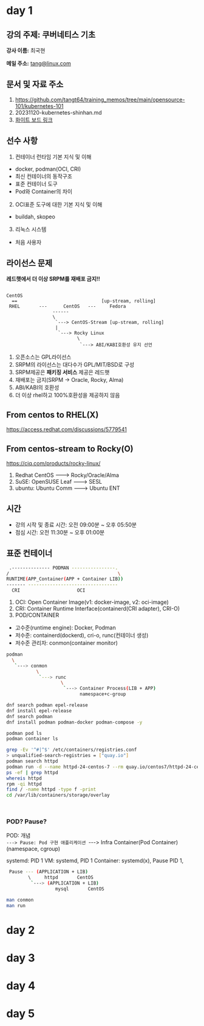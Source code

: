 # day 1

## 강의 주제: 쿠버네티스 기초

__강사 이름:__ 최국현

__메일 주소:__ tang@linux.com

## 문서 및 자료 주소
1. https://github.com/tangt64/training_memos/tree/main/opensource-101/kubernetes-101
2. 20231120-kubernetes-shinhan.md
3. [화이트 보드 링크](https://wbd.ms/share/v2/aHR0cHM6Ly93aGl0ZWJvYXJkLm1pY3Jvc29mdC5jb20vYXBpL3YxLjAvd2hpdGVib2FyZHMvcmVkZWVtL2ZiMjM0ZThlNmQyMTQwNmFhMWUzOTA0MGYxYTBjMTkxX0JCQTcxNzYyLTEyRTAtNDJFMS1CMzI0LTVCMTMxRjQyNEUzRF82OGJlYmVmZS0yNTI0LTQ5ZjQtYThhMy0xOTM0Yjg4MWRlYmY=)


## 선수 사항

1. 컨테이너 런타임 기본 지식 및 이해
- docker, podman(OCI, CRI)
- 최신 컨테이너의 동작구조
- 표준 컨테이너 도구
- Pod와 Container의 차이
2. OCI표준 도구에 대한 기본 지식 및 이해
- buildah, skopeo
3. 리눅스 시스템
- 처음 사용자

## 라이선스 문제

__레드햇에서 더 이상 SRPM를 재배포 금지!!__

```

CentOS
  ==                 			   [up-stream, rolling]
 RHEL 		---		 CentOS   ---     Fedora
                 ------
                 \
                  `---> CentOS-Stream [up-stream, rolling]
                  |
                   `---> Rocky Linux 
                          \
                           `---> ABI/KABI호환성 유지 선언
```

1. 오픈소스는 GPL라이선스
2. SRPM의 라이선스는 대다수가 GPL/MIT/BSD로 구성
3. SRPM제공은 __패키징 서비스__ 제공은 레드햇 
4. 재배포는 금지(SRPM -> Oracle, Rocky, Alma)
5. ABI/KABI의 호환성
6. 더 이상 rhel하고 100%호환성을 제공하지 않음

From centos to RHEL(X)
---
https://access.redhat.com/discussions/5779541

From centos-stream to Rocky(O)
---
https://ciq.com/products/rocky-linux/


1. Redhat CentOS ---> Rocky/Oracle/Alma
2. SuSE: OpenSUSE Leaf ---> SESL
3. ubuntu: Ubuntu Comm ---> Ubuntu ENT

## 시간

- 강의 시작 및 종료 시간: 오전 09:00분 ~ 오후 05:50분
- 점심 시간: 오전 11:30분 ~ 오후 01:00분

## 표준 컨테이너
```bash
 .-------------- PODMAN ----------------.
/                                        \
RUNTIME(APP_Container(APP + Container LIB))
------- ---------------------------------
  CRI                     OCI
```
1. OCI: Open Container Image(v1: docker-image, v2: oci-image)
2. CRI: Container Runtime Interface(containerd(CRI adapter), CRI-O)
3. POD/CONTAINER

- 고수준(runtime engine): Docker, Podman
- 저수준: containerd(dockerd), cri-o, runc(컨테이너 생성)
- 저수준 관리자: conmon(container monitor)

```bash
podman
  \
   `---> conmon
           \
            `---> runc
                    \
                     `---> Container Process(LIB + APP)
                           namespace+c-group
```

```bash
dnf search podman epel-release
dnf install epel-release 
dnf search podman
dnf install podman podman-docker podman-compose -y

podman pod ls
podman container ls

grep -Ev '^#|^$' /etc/containers/registries.conf
> unqualified-search-registries = ["quay.io"]
podman search httpd
podman run -d --name httpd-24-centos-7 --rm quay.io/centos7/httpd-24-centos7
ps -ef | grep httpd
whereis httpd
rpm -qi httpd
find / -name httpd -type f -print 
cd /var/lib/containers/storage/overlay




```

### POD? Pause?

POD: 개념
\
 `---> Pause: Pod 구현 애플리케이션
 `---> Infra Container(Pod Container)
       (namespace, cgroup)

systemd: PID 1
VM: systemd, PID 1
Container: systemd(x), Pause PID 1, 


```bash
 Pause --- (APPLICATION + LIB)
        \     httpd       CentOS
         `---> (APPLICATION + LIB)
                  mysql       CentOS

man conmon
man run

``` 


# day 2

# day 3

# day 4

# day 5
